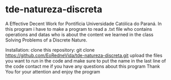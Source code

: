 # tde-natureza-discreta
 A Effective Decent Work for Pontifícia Universidade Católica do Paraná.
 In this program i have to make a program to read a .txt file who contains 
 operations and datas who is about the content we learned in the class 
 Solving Problems of a Discrete Nature.

 Installation:
 clone this repository:
 git clone https://github.com/EoRedneVida/tde-natureza-discreta.git
 upload the files you want to run in the code and make sure to put the name in the last line of the code
 contact me if you have any questions about this program
 Thank You for your attention and enjoy the program